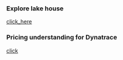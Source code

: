 ### Explore lake house 

[click_here](https://www.linuxfoundation.org/blog/ai-ml-data-analytics/delta-2-0-foundation-data-lakehouse-open)

### Pricing understanding for Dynatrace 

[click](https://www.dynatrace.com/pricing/rate-card/)